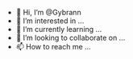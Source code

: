 - 👋 Hi, I’m @Gybrann
- 👀 I’m interested in ...
- 🌱 I’m currently learning ...
- 💞️ I’m looking to collaborate on ...
- 📫 How to reach me ...

<!---
Gybrann/Gybrann is a ✨ special ✨ repository because its `README.md` (this file) appears on your GitHub profile.
You can click the Preview link to take a look at your changes.
--->
